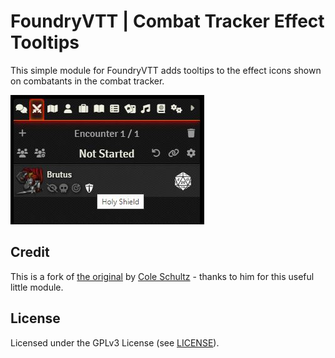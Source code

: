# FoundryVTT | Combat Tracker Effect Tooltips

This simple module for FoundryVTT adds tooltips to the effect icons shown on combatants in the combat tracker.

![Preview](preview-v10.jpg)

## Credit
This is a fork of [the original](https://github.com/schultzcole/FVTT-Combat-Tracker-Effects-Tooltips) by [Cole Schultz](https://github.com/schultzcole) - thanks to him for this useful little module.

## License

Licensed under the GPLv3 License (see [LICENSE](LICENSE)).